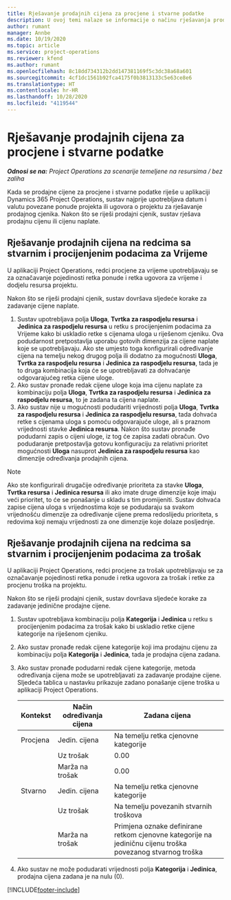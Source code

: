 ```yaml
---
title: Rješavanje prodajnih cijena za procjene i stvarne podatke
description: U ovoj temi nalaze se informacije o načinu rješavanja prodajnih cijena za procijenjene i stvarne podatke.
author: rumant
manager: Annbe
ms.date: 10/19/2020
ms.topic: article
ms.service: project-operations
ms.reviewer: kfend
ms.author: rumant
ms.openlocfilehash: 8c18dd734312b2dd147381169f5c3dc38a68a601
ms.sourcegitcommit: 4cf1dc1561b92fca4175f0b3813133c5e63ce8e6
ms.translationtype: HT
ms.contentlocale: hr-HR
ms.lasthandoff: 10/28/2020
ms.locfileid: "4119544"
---
```

# <a name="resolve-sales-prices-for-estimates-and-actuals"></a>Rješavanje prodajnih cijena za procjene i stvarne podatke

_**Odnosi se na:** Project Operations za scenarije temeljene na resursima / bez zaliha_

Kada se prodajne cijene za procjene i stvarne podatke riješe u aplikaciji Dynamics 365 Project Operations, sustav najprije upotrebljava datum i valutu povezane ponude projekta ili ugovora o projektu za rješavanje prodajnog cjenika. Nakon što se riješi prodajni cjenik, sustav rješava prodajnu cijenu ili cijenu naplate.

## <a name="resolve-sales-rates-on-actual-and-estimate-lines-for-time"></a>Rješavanje prodajnih cijena na redcima sa stvarnim i procijenjenim podacima za Vrijeme

U aplikaciji Project Operations, redci procjene za vrijeme upotrebljavaju se za označavanje pojedinosti retka ponude i retka ugovora za vrijeme i dodjelu resursa projektu.

Nakon što se riješi prodajni cjenik, sustav dovršava sljedeće korake za zadavanje cijene naplate.

1. Sustav upotrebljava polja **Uloga**, **Tvrtka za raspodjelu resursa** i **Jedinica za raspodjelu resursa** u retku s procijenjenim podacima za Vrijeme kako bi uskladio retke s cijenama uloga u riješenom cjeniku. Ova podudarnost pretpostavlja uporabu gotovih dimenzija za cijene naplate koje se upotrebljavaju. Ako ste umjesto toga konfigurirali određivanje cijena na temelju nekog drugog polja ili dodatno za mogućnosti **Uloga**, **Tvrtka za raspodjelu resursa** i **Jedinica za raspodjelu resursa**, tada je to druga kombinacija koja će se upotrebljavati za dohvaćanje odgovarajućeg retka cijene uloge.
2. Ako sustav pronađe redak cijene uloge koja ima cijenu naplate za kombinaciju polja **Uloga**, **Tvrtka za raspodjelu resursa** i **Jedinica za raspodjelu resursa**, to je zadana ta cijena naplate.
3. Ako sustav nije u mogućnosti podudariti vrijednosti polja **Uloga**, **Tvrtka za raspodjelu resursa** i **Jedinica za raspodjelu resursa**, tada dohvaća retke s cijenama uloga s pomoću odgovarajuće uloge, ali s praznom vrijednosti stavke **Jedinica resursa**. Nakon što sustav pronađe podudarni zapis o cijeni uloge, iz tog će zapisa zadati obračun. Ovo podudaranje pretpostavlja gotovu konfiguraciju za relativni prioritet mogućnosti **Uloga** nasuprot **Jedinica za raspodjelu resursa** kao dimenzije određivanja prodajnih cijena.

> [!NOTE]
> Ako ste konfigurirali drugačije određivanje prioriteta za stavke **Uloga**, **Tvrtka resursa** i **Jedinica resursa** ili ako imate druge dimenzije koje imaju veći prioritet, to će se ponašanje u skladu s tim promijeniti. Sustav dohvaća zapise cijena uloga s vrijednostima koje se podudaraju sa svakom vrijednošću dimenzije za određivanje cijene prema redoslijedu prioriteta, s redovima koji nemaju vrijednosti za one dimenzije koje dolaze posljednje.

## <a name="resolve-sales-rates-on-actual-and-estimate-lines-for-expense"></a>Rješavanje prodajnih cijena na redcima sa stvarnim i procijenjenim podacima za trošak

U aplikaciji Project Operations, redci procjene za trošak upotrebljavaju se za označavanje pojedinosti retka ponude i retka ugovora za trošak i retke za procjenu troška na projektu.

Nakon što se riješi prodajni cjenik, sustav dovršava sljedeće korake za zadavanje jedinične prodajne cijene.

1. Sustav upotrebljava kombinaciju polja **Kategorija** i **Jedinica** u retku s procijenjenim podacima za trošak kako bi uskladio retke cijene kategorije na riješenom cjeniku.
2. Ako sustav pronađe redak cijene kategorije koji ima prodajnu cijenu za kombinaciju polja **Kategorija** i **Jedinica**, tada je prodajna cijena zadana.
3. Ako sustav pronađe podudarni redak cijene kategorije, metoda određivanja cijena može se upotrebljavati za zadavanje prodajne cijene. Sljedeća tablica u nastavku prikazuje zadano ponašanje cijene troška u aplikaciji Project Operations.

    | Kontekst | Način određivanja cijena | Zadana cijena |
    | --- | --- | --- |
    | Procjena | Jedin. cijena | Na temelju retka cjenovne kategorije |
    | &nbsp; | Uz trošak | 0.00 |
    | &nbsp; | Marža na trošak | 0.00 |
    | Stvarno | Jedin. cijena | Na temelju retka cjenovne kategorije |
    | &nbsp; | Uz trošak | Na temelju povezanih stvarnih troškova |
    | &nbsp; | Marža na trošak | Primjena oznake definirane retkom cjenovne kategorije na jediničnu cijenu troška povezanog stvarnog troška |

4. Ako sustav ne može podudarati vrijednosti polja **Kategorija** i **Jedinica**, prodajna cijena zadana je na nulu (0).


[!INCLUDE[footer-include](../includes/footer-banner.md)]